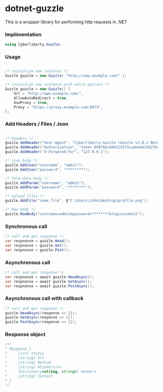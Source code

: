# dotnet-guzzle
This is a wrapper library for performing http requests in .NET


### Implimentation
```C#
using Cyberliberty.Guzzle;
```

### Usage
```C#

/* initialize new instance */
Guzzle guzzle = new Guzzle( "http://www.example.com/" );

/* initialize new instance with extra options */
Guzzle guzzle = new Guzzle() {
    Url = "http://www.example.com/",
    AllowAutoRedirect = true,
    UseProxy = true,
    Proxy = "https://proxy.example.com:8873",
};

```

### Add Headers / Files / Json
```C#

/* headers */
guzzle.AddHeader("User-Agent", "Cyberliberty.Guzzle (Guzzle v1.0.1 Beta)");
guzzle.AddHeader("Authorization", "token 098f6bcd4621d373cade4e832627b4f6");
guzzle.AddHeader("X-Forwared-For", "127.0.0.1");

/* json body */
guzzle.AddJson("username", "admin");
guzzle.AddJson("password", "********");

/* form-data body */
guzzle.AddParam("username", "admin");
guzzle.AddParam("password", "********");

/* upload files */
guzzle.AddFile("some_file", @"C:\Users\John\Desktop\profile.png");

/* Raw body */
guzzle.RawBody("username=admin&password=********&login=submit");
```

### Synchronous call
```C#
/* call and get response */
var respnonse = guzzle.Head();
var respnonse = guzzle.Get();
var respnonse = guzzle.Post();
```

### Asynchronous call
```C#
/* call and get response */
var respnonse = await guzzle.HeadAsync();
var respnonse = await guzzle.GetAsync();
var respnonse = await guzzle.PostAsync();
```

### Asynchronous call with callback
```C#
/* call and get response */
guzzle.HeadAsync(response => {});
guzzle.GetAsync(response => {});
guzzle.PostAsync(response => {});
```

### Response object
```C#
/**
* Response {
*     [int] Status
*     [string] Url
*     [string] Method
*     [string] HttpVersion
*     [Dictionary<string, string>] Headers
*     [string] Content
* }
*/
```
